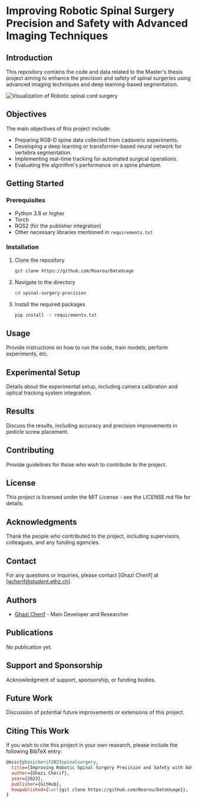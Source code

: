 # Improving Robotic Spinal Surgery Precision and Safety with Advanced Imaging Techniques

## Introduction

This repository contains the code and data related to the Master's thesis project aiming to enhance the precision and safety of spinal surgeries using advanced imaging techniques and deep learning-based segmentation.

![Visualization of Robotic spinal cord surgery](https://sirop.org/files/opportunity-images/786e8642-d659-4ddf-b04c-647a5b1cf2f3/550a8e84-b7f4-449a-bc54-730a99f0af2e.jpg)

## Objectives

The main objectives of this project include:
- Preparing RGB-D spine data collected from cadaveric experiments.
- Developing a deep learning or transformer-based neural network for vertebra segmentation.
- Implementing real-time tracking for automated surgical operations.
- Evaluating the algorithm's performance on a spine phantom.

## Getting Started

### Prerequisites

- Python 3.8 or higher
- Torch 
- ROS2 (for the publisher integration)
- Other necessary libraries mentioned in `requirements.txt`

### Installation

1. Clone the repository
   ```bash
   git clone https://github.com/Roarou/DataUsage

2. Navigate to the directory
   ```bash
   cd spinal-surgery-precision

3. Install the required packages
   ```bash
   pip install -r requirements.txt


## Usage

Provide instructions on how to run the code, train models, perform experiments, etc.

## Experimental Setup

Details about the experimental setup, including camera calibration and optical tracking system integration.

## Results

Discuss the results, including accuracy and precision improvements in pedicle screw placement.

## Contributing

Provide guidelines for those who wish to contribute to the project.

## License

This project is licensed under the MIT License - see the LICENSE.md file for details.

## Acknowledgments

Thank the people who contributed to the project, including supervisors, colleagues, and any funding agencies.

## Contact

For any questions or inquiries, please contact [Ghazi Cherif] at [gcherif@student.ethz.ch].

## Authors

- [Ghazi Cherif](https://github.com/Roarou) - Main Developer and Researcher

## Publications

No publication yet.

## Support and Sponsorship

Acknowledgment of support, sponsorship, or funding bodies.

## Future Work

Discussion of potential future improvements or extensions of this project.

## Citing This Work

If you wish to cite this project in your own research, please include the following BibTeX entry:

```bibtex
@misc{ghasicherif2023spinalsurgery,
  title={Improving Robotic Spinal Surgery Precision and Safety with Advanced Imaging Techniques},
  author={Ghazi Cherif},
  year={2023},
  publisher={GitHub},
  howpublished={\url{git clone https://github.com/Roarou/DataUsage}},
}
